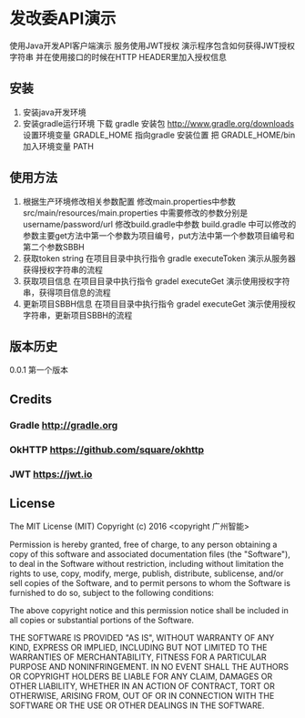 # 发改委API演示

使用Java开发API客户端演示
服务使用JWT授权
演示程序包含如何获得JWT授权字符串
并在使用接口的时候在HTTP HEADER里加入授权信息

## 安装

1. 安装java开发环境
2. 安装gradle运行环境
下载 gradle 安装包 http://www.gradle.org/downloads
设置环境变量 GRADLE_HOME 指向gradle 安装位置
把 GRADLE_HOME/bin 加入环境变量 PATH


## 使用方法

1. 根据生产环境修改相关参数配置
修改main.properties中参数
src/main/resources/main.properties 中需要修改的参数分别是 username/password/url
修改build.gradle中参数 
build.gradle 中可以修改的参数主要get方法中第一个参数为项目编号，put方法中第一个参数项目编号和第二个参数SBBH
3. 获取token string
在项目目录中执行指令 gradle executeToken
演示从服务器获得授权字符串的流程
4. 获取项目信息
在项目目录中执行指令 gradel executeGet
演示使用授权字符串，获得项目信息的流程
5. 更新项目SBBH信息
在项目目录中执行指令 gradel executeGet
演示使用授权字符串，更新项目SBBH的流程

## 版本历史

0.0.1 第一个版本

## Credits

### Gradle http://gradle.org
### OkHTTP https://github.com/square/okhttp
### JWT https://jwt.io

## License

The MIT License (MIT)
Copyright (c) 2016 <copyright 广州智能>

Permission is hereby granted, free of charge, to any person obtaining a copy of this software and associated documentation files (the "Software"), to deal in the Software without restriction, including without limitation the rights to use, copy, modify, merge, publish, distribute, sublicense, and/or sell copies of the Software, and to permit persons to whom the Software is furnished to do so, subject to the following conditions:

The above copyright notice and this permission notice shall be included in all copies or substantial portions of the Software.

THE SOFTWARE IS PROVIDED "AS IS", WITHOUT WARRANTY OF ANY KIND, EXPRESS OR IMPLIED, INCLUDING BUT NOT LIMITED TO THE WARRANTIES OF MERCHANTABILITY, FITNESS FOR A PARTICULAR PURPOSE AND NONINFRINGEMENT. IN NO EVENT SHALL THE AUTHORS OR COPYRIGHT HOLDERS BE LIABLE FOR ANY CLAIM, DAMAGES OR OTHER LIABILITY, WHETHER IN AN ACTION OF CONTRACT, TORT OR OTHERWISE, ARISING FROM, OUT OF OR IN CONNECTION WITH THE SOFTWARE OR THE USE OR OTHER DEALINGS IN THE SOFTWARE.